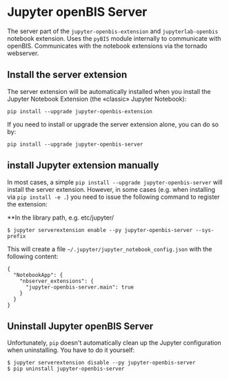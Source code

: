 # Jupyter openBIS Server


The server part of the `jupyter-openbis-extension` and `jupyterlab-openbis` notebook extension. Uses the `pyBIS` module internally to communicate with openBIS. Communicates with the notebook extensions via the tornado webserver.

## Install the server extension

The server extension will be automatically installed when you install the Jupyter Notebook Extension (the «classic» Jupyter Notebook):

```
pip install --upgrade jupyter-openbis-extension
```

If you need to install or upgrade the server extension alone, you can do so by:

```
pip install --upgrade jupyter-openbis-server
```

## install Jupyter extension manually

In most cases, a simple `pip install --upgrade jupyter-openbis-server` will install the server extension. However, in some cases (e.g. when installing via `pip install -e .`) you need to issue the following command to register the extension:

**In the library path, e.g. etc/jupyter/ 
```
$ jupyter serverextension enable --py jupyter-openbis-server --sys-prefix
```

This will create a file `~/.jupyter/jupyter_notebook_config.json` with the following content:

```
{
  "NotebookApp": {
    "nbserver_extensions": {
      "jupyter-openbis-server.main": true
    }
  }
}
```

## Uninstall Jupyter openBIS Server

Unfortunately, `pip` doesn't automatically clean up the Jupyter configuration when uninstalling. You have to do it yourself:

```
$ jupyter serverextension disable --py jupyter-openbis-server
$ pip uninstall jupyter-openbis-server
```
